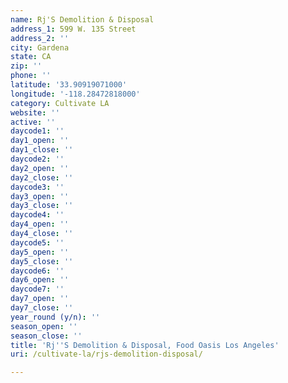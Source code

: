 ```yaml
---
name: Rj'S Demolition & Disposal
address_1: 599 W. 135 Street
address_2: ''
city: Gardena
state: CA
zip: ''
phone: ''
latitude: '33.90919071000'
longitude: '-118.28472818000'
category: Cultivate LA
website: ''
active: ''
daycode1: ''
day1_open: ''
day1_close: ''
daycode2: ''
day2_open: ''
day2_close: ''
daycode3: ''
day3_open: ''
day3_close: ''
daycode4: ''
day4_open: ''
day4_close: ''
daycode5: ''
day5_open: ''
day5_close: ''
daycode6: ''
day6_open: ''
daycode7: ''
day7_open: ''
day7_close: ''
year_round (y/n): ''
season_open: ''
season_close: ''
title: 'Rj''S Demolition & Disposal, Food Oasis Los Angeles'
uri: /cultivate-la/rjs-demolition-disposal/

---
```

